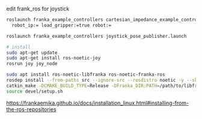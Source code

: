 edit frank_ros for joystick
```bash
roslaunch franka_example_controllers cartesian_impedance_example_controller.launch \
  robot_ip:= load_gripper:=true robot:=

roslaunch franka_example_controllers joystick_pose_publisher.launch

# install
sudo apt-get update
sudo apt-get install ros-noetic-joy
rosrun joy joy_node

sudo apt install ros-noetic-libfranka ros-noetic-franka-ros
rosdep install --from-paths src --ignore-src --rosdistro noetic -y --skip-keys libfranka
catkin_make -DCMAKE_BUILD_TYPE=Release -DFranka_DIR:PATH=/path/to/libfranka/build
source devel/setup.sh
```

https://frankaemika.github.io/docs/installation_linux.html#installing-from-the-ros-repositories
